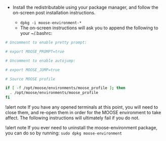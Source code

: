 - Install the redistributable using your package manager, and follow the on-screen post installation instructions.

  - `dpkg -i moose-environment-*`
  - The on-screen instructions will ask you to append the following to your ~/.bashrc:

```bash
# Uncomment to enable pretty prompt:

# export MOOSE_PROMPT=true

# Uncomment to enable autojump:

# export MOOSE_JUMP=true

# Source MOOSE profile

if [ -f /opt/moose/environments/moose_profile ]; then
  . /opt/moose/environments/moose_profile
fi
```

!alert note
If you have any opened terminals at this point, you will need to close them, and re-open them in
order for the MOOSE environment to take affect. The following instructions will ultimately fail if
you do not.

!alert note
If you ever need to uninstall the moose-environment package, you can do so by running: `sudo dpkg
moose-environment`
